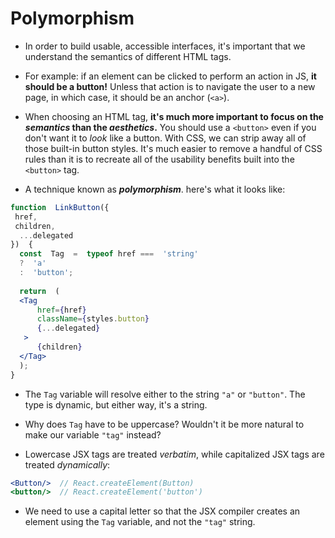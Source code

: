 # Polymorphism

- In order to build usable, accessible interfaces, it's important that we understand the semantics of different HTML tags.

- For example: if an element can be clicked to perform an action in JS,  **it should be a button!**  Unless that action is to navigate the user to a new page, in which case, it should be an anchor (`<a>`).

- When choosing an HTML tag, **it's much more important to focus on the  _semantics_  than the  _aesthetics_.** You should use a `<button>` even if you don't want it to _look_ like a button. With CSS, we can strip away all of those built-in button styles. It's much easier to remove a handful of CSS rules than it is to recreate all of the usability benefits built into the `<button>` tag.

- A technique known as _**polymorphism**_. here's what it looks like:
```jsx
function  LinkButton({
 href,
 children,
  ...delegated
})  {
  const  Tag  =  typeof href ===  'string'
  ?  'a'
  :  'button';
  
  return  (
  <Tag
	  href={href}
	  className={styles.button}
	  {...delegated}
   >
	  {children}
  </Tag>
  );
}
```

- The `Tag` variable will resolve either to the string `"a"` or `"button"`. The type is dynamic, but either way, it's a string.

- Why does  `Tag`  have to be uppercase? Wouldn't it be more natural to make our variable  `"tag"`  instead?

- Lowercase JSX tags are treated  _verbatim_, while capitalized JSX tags are treated  _dynamically_:
```jsx
<Button/>  // React.createElement(Button)
<button/>  // React.createElement('button')
```
- We need to use a capital letter so that the JSX compiler creates an element using the  `Tag`  variable, and not the  `"tag"`  string.